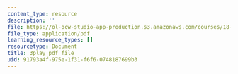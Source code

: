 ```yaml
---
content_type: resource
description: ''
file: https://ol-ocw-studio-app-production.s3.amazonaws.com/courses/18-03sc-differential-equations-fall-2011/91793a4f975e1f31f6f60748187699b3_qZHseRxAWZ8.pdf
file_type: application/pdf
learning_resource_types: []
resourcetype: Document
title: 3play pdf file
uid: 91793a4f-975e-1f31-f6f6-0748187699b3
---
```


